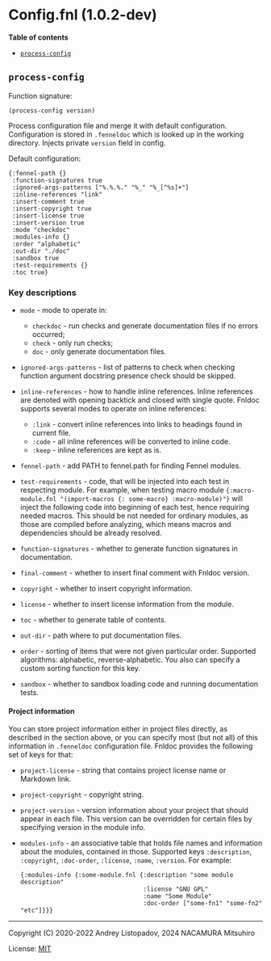 # Config.fnl (1.0.2-dev)

**Table of contents**

- [`process-config`](#process-config)

## `process-config`
Function signature:

```
(process-config version)
```

Process configuration file and merge it with default configuration.
Configuration is stored in `.fenneldoc` which is looked up in the
working directory.  Injects private `version` field in config.

Default configuration:

``` fennel
{:fennel-path {}
 :function-signatures true
 :ignored-args-patterns ["%.%.%." "%_" "%_[^%s]+"]
 :inline-references "link"
 :insert-comment true
 :insert-copyright true
 :insert-license true
 :insert-version true
 :mode "checkdoc"
 :modules-info {}
 :order "alphabetic"
 :out-dir "./doc"
 :sandbox true
 :test-requirements {}
 :toc true}
```

### Key descriptions

- `mode` - mode to operate in:
  - `checkdoc` - run checks and generate documentation files if no
    errors occurred;
  - `check` - only run checks;
  - `doc` - only generate documentation files.
- `ignored-args-patterns` - list of patterns to check when checking
  function argument docstring presence check should be skipped.

- `inline-references` - how to handle inline references.  Inline
  references are denoted with opening backtick and closed with single
  quote.  Fnldoc supports several modes to operate on inline
  references:
  - `:link` - convert inline references into links to headings found
    in current file.
  - `:code` - all inline references will be converted to inline code.
  - `:keep` - inline references are kept as is.
- `fennel-path` - add PATH to fennel.path for finding Fennel modules.
- `test-requirements` - code, that will be injected into each test in
  respecting module.
  For example, when testing macro module `{:macro-module.fnl
  "(import-macros {: some-macro} :macro-module)"}` will inject the
  following code into beginning of each test, hence requiring needed
  macros.  This should be not needed for ordinary modules, as those
  are compiled before analyzing, which means macros and dependencies
  should be already resolved.
- `function-signatures` - whether to generate function signatures in documentation.
- `final-comment` - whether to insert final comment with Fnldoc version.
- `copyright` - whether to insert copyright information.
- `license` - whether to insert license information from the module.
- `toc` - whether to generate table of contents.
- `out-dir` - path where to put documentation files.
- `order` - sorting of items that were not given particular order.
Supported algorithms: alphabetic, reverse-alphabetic.
You also can specify a custom sorting function for this key.
- `sandbox` - whether to sandbox loading code and running documentation tests.

#### Project information

You can store project information either in project files directly, as
described in the section above, or you can specify most (but not all)
of this information in `.fenneldoc` configuration file. Fnldoc
provides the following set of keys for that:

- `project-license` - string that contains project license name or
  Markdown link.
- `project-copyright` - copyright string.
- `project-version` - version information about your project that
  should appear in each file. This version can be overridden for
  certain files by specifying version in the module info.
- `modules-info` - an associative table that holds file names and
  information about the modules, contained in those.  Supported keys
  `:description`, `:copyright`, `:doc-order`, `:license`, `:name`,
  `:version`.  For example:

  ```fennel
  {:modules-info {:some-module.fnl {:description "some module description"
                                    :license "GNU GPL"
                                    :name "Some Module"
                                    :doc-order ["some-fn1" "some-fn2" "etc"]}}}
  ```


---

Copyright (C) 2020-2022 Andrey Listopadov, 2024 NACAMURA Mitsuhiro

License: [MIT](https://git.sr.ht/~m15a/fnldoc/tree/main/item/LICENSE)


<!-- Generated with Fnldoc 1.0.2-dev
     https://sr.ht/~m15a/fnldoc/ -->
